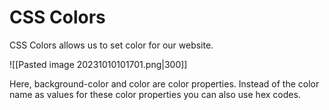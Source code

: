 # CSS Colors

CSS Colors allows us to set color for our website.

![[Pasted image 20231010101701.png|300]]

Here, background-color and color are color properties. Instead of the color name as values for these color properties you can also use hex codes.